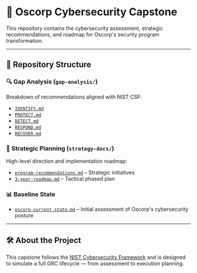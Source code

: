 # 🧬 Oscorp Cybersecurity Capstone

This repository contains the cybersecurity assessment, strategic recommendations, and roadmap for Oscorp's security program transformation.

---

## 📌 Repository Structure

### 🔍 Gap Analysis (`gap-analysis/`)
Breakdown of recommendations aligned with NIST CSF:

- [`IDENTIFY.md`](gap-analysis/IDENTIFY.md)
- [`PROTECT.md`](gap-analysis/PROTECT.md)
- [`DETECT.md`](gap-analysis/DETECT.md)
- [`RESPOND.md`](gap-analysis/RESPOND.md)
- [`RECOVER.md`](gap-analysis/RECOVER.md)

### 🧭 Strategic Planning (`strategy-docs/`)
High-level direction and implementation roadmap:

- [`program-recommendations.md`](strategy-docs/program-recommendations.md) – Strategic initiatives
- [`3-year-roadmap.md`](strategy-docs/3-year-roadmap.md) – Tactical phased plan

### 📊 Baseline State
- [`oscorp-current-state.md`](oscorp-current-state.md) – Initial assessment of Oscorp's cybersecurity posture

---

## 🛠 About the Project

This capstone follows the [NIST Cybersecurity Framework](https://www.nist.gov/cyberframework) and is designed to simulate a full GRC lifecycle — from assessment to execution planning.
